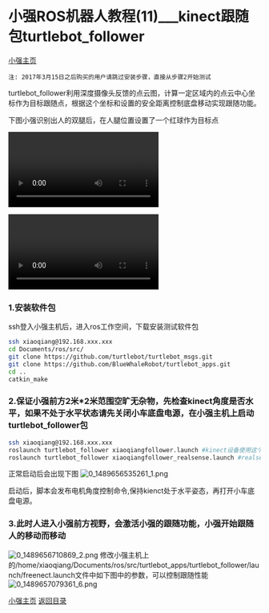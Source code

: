 # 小强ROS机器人教程(11)___kinect跟随包turtlebot_follower<br>
[小强主页](https://www.bwbot.org/products/xiaoqiang-4-pro)

`注: 2017年3月15日之后购买的用户请跳过安装步骤，直接从步骤2开始测试`

turtlebot_follower利用深度摄像头反馈的点云图，计算一定区域内的点云中心坐标作为目标跟随点，根据这个坐标和设置的安全距离控制底盘移动实现跟随功能。

下图小强识别出人的双腿后，在人腿位置设置了一个红球作为目标点

<video src="https://community.bwbot.org/assets/uploads/files/1489656065572-手机qq视频_20170316155920.mp4" style="max-width:100%;display:inline-block;" controls></video>

<video src="https://community.bwbot.org/assets/uploads/files/1489658461447-手机qq视频_20170316155918.mp4" style="max-width:100%;display:inline-block;" controls></video>

### 1.安装软件包

ssh登入小强主机后，进入ros工作空间，下载安装测试软件包

```bash
ssh xiaoqiang@192.168.xxx.xxx
cd Documents/ros/src/
git clone https://github.com/turtlebot/turtlebot_msgs.git
git clone https://github.com/BlueWhaleRobot/turtlebot_apps.git
cd ..
catkin_make
```

### 2.保证小强前方2米*2米范围空旷无杂物，先检查kinect角度是否水平，如果不处于水平状态请先关闭小车底盘电源，在小强主机上启动turtlebot_follower包

```bash
ssh xiaoqiang@192.168.xxx.xxx
roslaunch turtlebot_follower xiaoqiangfollower.launch #kinect设备使用这个launch
roslaunch turtlebot_follower xiaoqiangfollower_realsense.launch #realsense设备则使用这个launch
```

正常启动后会出现下图
![0_1489656535261_1.png](http://community.bwbot.org/assets/uploads/files/1489656530228-1-resized.png)

启动后，脚本会发布电机角度控制命令,保持kienct处于水平姿态，再打开小车底盘电源。

### 3.此时人进入小强前方视野，会激活小强的跟随功能，小强开始跟随人的移动而移动

![0_1489656710869_2.png](http://community.bwbot.org/assets/uploads/files/1489656706219-2-resized.png) 
修改小强主机上的/home/xiaoqiang/Documents/ros/src/turtlebot_apps/turtlebot_follower/launch/freenect.launch文件中如下图中的参数，可以控制跟随性能
![0_1489657079361_6.png](http://community.bwbot.org/assets/uploads/files/1489657074424-6-resized.png)

[小强主页](https://www.bwbot.org/products/xiaoqiang-4-pro)
[返回目录](https://community.bwbot.org/topic/110)
